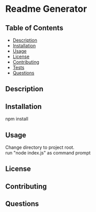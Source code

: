 # Readme Generator
## Table of Contents 
- [Description](#description) 
- [Installation](#installation) 
- [Usage](#usage) 
- [License](#license) 
- [Contributing](#contributing) 
- [Tests](#tests) 
- [Questions](#questions) 
## Description 
## Installation 
npm install <br /> 
## Usage 
Change directory to project root. <br />
run "node index.js" as command prompt <br />
## License 
## Contributing 
## Questions 
